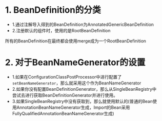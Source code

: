 # 1. BeanDefinition的分类

* 1.通过注解导入得到的BeanDefinition为AnnotatedGenericBeanDefinition
* 2.注册默认的组件时，使用的是RootBeanDefinition

所有的BeanDefinition在最终都会使用merge成为一个RootBeanDefinition

# 2. 对于BeanNameGenerator的设置

* 1.如果在ConfigurationClassPostProcessor中进行配置了`setBeanNameGenerator`，那么就采用这个作为BeanNameGenerator
* 2.如果你没有配置BeanDefinitionGenerator，那么从SingleBeanRegistry中尝试去进行获取BeanDefinitionGenerator并进行使用。
* 3.如果SingleBeanRegistry中没有获取到，那么就使用默认的(普通的Bean使用AnnotationBeanNameGenerator生成，Import的Bean采用FullyQualifiedAnnotationBeanNameGenerator生成)

